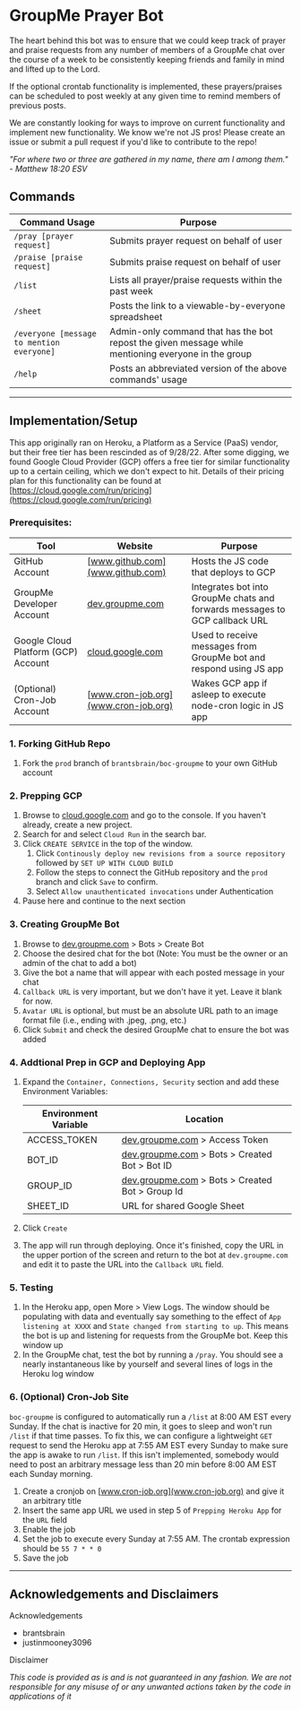# GroupMe Prayer Bot

The heart behind this bot was to ensure that we could keep track of prayer and praise requests from any number of members of a GroupMe chat over the course of a week to be consistently keeping friends and family in mind and lifted up to the Lord.

If the optional crontab functionality is implemented, these prayers/praises can be scheduled to post weekly at any given time to remind members of previous posts.

We are constantly looking for ways to improve on current functionality and implement new functionality. We know we're not JS pros! Please create an issue or submit a pull request if you'd like to contribute to the repo!

*"For where two or three are gathered in my name, there am I among them." - Matthew 18:20 ESV*

## Commands

| Command Usage | Purpose |
| ------------- | ------- |
| `/pray [prayer request]` | Submits prayer request on behalf of user |
| `/praise [praise request]` | Submits praise request on behalf of user |
| `/list` | Lists all prayer/praise requests within the past week |
| `/sheet` | Posts the link to a viewable-by-everyone spreadsheet |
| `/everyone [message to mention everyone]` | Admin-only command that has the bot repost the given message while mentioning everyone in the group
| `/help` | Posts an abbreviated version of the above commands' usage

---

## Implementation/Setup

This app originally ran on Heroku, a Platform as a Service (PaaS) vendor, but their free tier has been rescinded as of 9/28/22. After some digging, we found Google Cloud Provider (GCP) offers a free tier for similar functionality up to a certain ceiling, which we don't expect to hit. Details of their pricing plan for this functionality can be found at [https://cloud.google.com/run/pricing](https://cloud.google.com/run/pricing)

### Prerequisites:

| Tool | Website | Purpose |
| ---- | ------- | ------- |
| GitHub Account | [www.github.com](www.github.com) | Hosts the JS code that deploys to GCP |
| GroupMe Developer Account | [dev.groupme.com](dev.groupme.com) | Integrates bot into GroupMe chats and forwards messages to GCP callback URL |
| Google Cloud Platform (GCP) Account | [cloud.google.com](cloud.google.com) | Used to receive messages from GroupMe bot and respond using JS app
| (Optional) Cron-Job Account | [www.cron-job.org](www.cron-job.org) | Wakes GCP app if asleep to execute node-cron logic in JS app

### 1. Forking GitHub Repo

1. Fork the `prod` branch of `brantsbrain/boc-groupme` to your own GitHub account

### 2. Prepping GCP

1. Browse to [cloud.google.com](cloud.google.com) and go to the console. If you haven't already, create a new project.
2. Search for and select `Cloud Run` in the search bar.
3. Click `CREATE SERVICE` in the top of the window.
    1. Click `Continously deploy new revisions from a source repository` followed by `SET UP WITH CLOUD BUILD`
    2. Follow the steps to connect the GitHub repository and the `prod` branch and click `Save` to confirm.
    3. Select `Allow unauthenticated invocations` under Authentication
4. Pause here and continue to the next section
    
### 3. Creating GroupMe Bot

1. Browse to [dev.groupme.com](dev.groupme.com) > Bots > Create Bot
2. Choose the desired chat for the bot (Note: You must be the owner or an admin of the chat to add a bot)
3. Give the bot a name that will appear with each posted message in your chat
4. `Callback URL` is very important, but we don't have it yet. Leave it blank for now.
5. `Avatar URL` is optional, but must be an absolute URL path to an image format file (i.e., ending with .jpeg, .png, etc.)
6. Click `Submit` and check the desired GroupMe chat to ensure the bot was added

### 4. Addtional Prep in GCP and Deploying App

1. Expand the `Container, Connections, Security` section and add these Environment Variables:

    | Environment Variable | Location |
    | ---------- | -------- |
    | ACCESS_TOKEN | [dev.groupme.com](dev.groupme.com) > Access Token |
    | BOT_ID | [dev.groupme.com](dev.groupme.com) > Bots > Created Bot > Bot ID |
    | GROUP_ID | [dev.groupme.com](dev.groupme.com) > Bots > Created Bot > Group Id |
    | SHEET_ID | URL for shared Google Sheet |

5. Click `Create`
6. The app will run through deploying. Once it's finished, copy the URL in the upper portion of the screen and return to the bot at `dev.groupme.com` and edit it to paste the URL into the `Callback URL` field.

### 5. Testing

1. In the Heroku app, open More > View Logs. The window should be populating with data and eventually say something to the effect of `App listening at XXXX` and `State changed from starting to up`. This means the bot is up and listening for requests from the GroupMe bot. Keep this window up
2. In the GroupMe chat, test the bot by running a `/pray`. You should see a nearly instantaneous like by yourself and several lines of logs in the Heroku log window

### 6. (Optional) Cron-Job Site

`boc-groupme` is configured to automatically run a `/list` at 8:00 AM EST every Sunday. If the chat is inactive for 20 min, it goes to sleep and won't run `/list` if that time passes. To fix this, we can configure a lightweight `GET` request to send the Heroku app at 7:55 AM EST every Sunday to make sure the app is awake to run `/list`. If this isn't implemented, somebody would need to post an arbitrary message less than 20 min before 8:00 AM EST each Sunday morning.

1. Create a cronjob on [www.cron-job.org](www.cron-job.org) and give it an arbitrary title
2. Insert the same app URL we used in step 5 of `Prepping Heroku App` for the `URL` field
3. Enable the job
4. Set the job to execute every Sunday at 7:55 AM. The crontab expression should be `55 7 * * 0`
5. Save the job

---

## Acknowledgements and Disclaimers

Acknowledgements
- brantsbrain
- justinmooney3096

Disclaimer

*This code is provided as is and is not guaranteed in any fashion. We are not responsible for any misuse of or any unwanted actions taken by the code in applications of it*